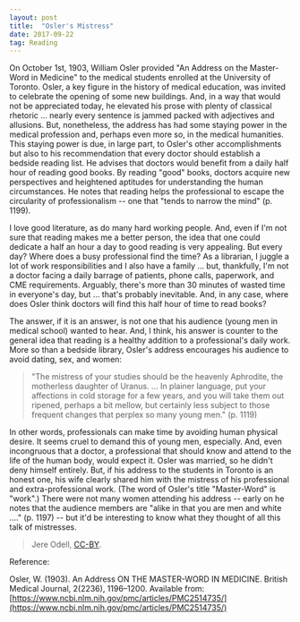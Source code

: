 ```yaml
---
layout: post
title:  "Osler's Mistress"
date: 2017-09-22
tag: Reading
---
```

On October 1st, 1903, William Osler provided "An Address on the Master-Word in Medicine" to the medical students enrolled at the University of Toronto. Osler, a key figure in the history of medical education, was invited to celebrate the opening of some new buildings. And, in a way that would not be appreciated today, he elevated his prose with plenty of classical rhetoric ... nearly every sentence is jammed packed with adjectives and allusions. But, nonetheless, the address has had some staying power in the medical profession and, perhaps even more so, in the medical humanities. This staying power is due, in large part, to Osler's other accomplishments but also to his recommendation that every doctor should establish a bedside reading list. He advises that doctors would benefit from a daily half hour of reading good books. By reading "good" books, doctors acquire new perspectives and heightened aptitudes for understanding the human circumstances. He notes that reading helps the professional to escape the circularity of professionalism -- one that "tends to narrow the mind" (p. 1199).

I love good literature, as do many hard working people. And, even if I'm not sure that reading makes me a better person, the idea that one could dedicate a half an hour a day to good reading is very appealing. But every day? Where does a busy professional find the time? As a librarian, I juggle a lot of work responsibilities and I also have a family ... but, thankfully, I'm not a doctor facing a daily barrage of patients, phone calls, paperwork, and CME requirements. Arguably, there's more than 30 minutes of wasted time in everyone's day, but ... that's probably inevitable. And, in any case, where does Osler think doctors will find this half hour of time to read books?

The answer, if it is an answer, is not one that his audience (young men in medical school) wanted to hear. And, I think, his answer is counter to the general idea that reading is a healthy addition to a professional's daily work. More so than a bedside library, Osler's address encourages his audience to avoid dating, sex, and women:

>"The mistress of your studies should be the heavenly Aphrodite, the motherless daughter of Uranus. ... In plainer language, put your affections in cold storage for a few years, and you will take them out ripened, perhaps a bit mellow, but certainly less subject to those frequent changes that perplex so many young men." (p. 1119)

In other words, professionals can make time by avoiding human physical desire. It seems cruel to demand this of young men, especially. And, even incongruous that a doctor, a professional that should know and attend to the life of the human body, would expect it. Osler was married, so he didn't deny himself entirely. But, if his address to the students in Toronto is an honest one, his wife clearly shared him with the mistress of his professional and extra-professional work. (The word of Osler's title "Master-Word" is "work".) There were not many women attending his address -- early on he notes that the audience members are "alike in that you are men and white ...." (p. 1197) -- but it'd be interesting to know what they thought of all this talk of mistresses.

>Jere Odell, [CC-BY](https://creativecommons.org/licenses/by/4.0/).

Reference:

Osler, W. (1903). An Address ON THE MASTER-WORD IN MEDICINE. British Medical Journal, 2(2236), 1196–1200. Available from: [https://www.ncbi.nlm.nih.gov/pmc/articles/PMC2514735/](https://www.ncbi.nlm.nih.gov/pmc/articles/PMC2514735/)